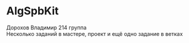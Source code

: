 # AlgSpbKit
Дорохов Владимир 214 группа<br/>
Несколько заданий в мастере, проект и ещё одно задание в ветках
